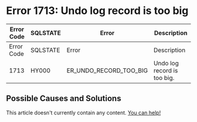 
# Error 1713: Undo log record is too big


| Error Code | SQLSTATE | Error | Description |
| --- | --- | --- | --- |
| Error Code | SQLSTATE | Error | Description |
| 1713 | HY000 | ER_UNDO_RECORD_TOO_BIG | Undo log record is too big. |




## Possible Causes and Solutions


This article doesn't currently contain any content. [You can help!](/en/writing-and-editing-knowledge-base-articles/)

